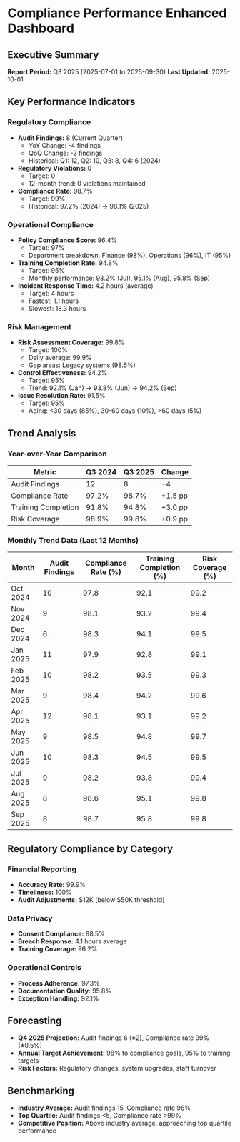 # Compliance Performance Enhanced Dashboard

## Executive Summary
**Report Period:** Q3 2025 (2025-07-01 to 2025-09-30)
**Last Updated:** 2025-10-01

## Key Performance Indicators

### Regulatory Compliance
- **Audit Findings:** 8 (Current Quarter)
  - YoY Change: -4 findings
  - QoQ Change: -2 findings
  - Historical: Q1: 12, Q2: 10, Q3: 8, Q4: 6 (2024)
- **Regulatory Violations:** 0
  - Target: 0
  - 12-month trend: 0 violations maintained
- **Compliance Rate:** 98.7%
  - Target: 99%
  - Historical: 97.2% (2024) → 98.1% (2025)

### Operational Compliance
- **Policy Compliance Score:** 96.4%
  - Target: 97%
  - Department breakdown: Finance (98%), Operations (96%), IT (95%)
- **Training Completion Rate:** 94.8%
  - Target: 95%
  - Monthly performance: 93.2% (Jul), 95.1% (Aug), 95.8% (Sep)
- **Incident Response Time:** 4.2 hours (average)
  - Target: 4 hours
  - Fastest: 1.1 hours
  - Slowest: 18.3 hours

### Risk Management
- **Risk Assessment Coverage:** 99.8%
  - Target: 100%
  - Daily average: 99.9%
  - Gap areas: Legacy systems (98.5%)
- **Control Effectiveness:** 94.2%
  - Target: 95%
  - Trend: 92.1% (Jan) → 93.8% (Jun) → 94.2% (Sep)
- **Issue Resolution Rate:** 91.5%
  - Target: 95%
  - Aging: <30 days (85%), 30-60 days (10%), >60 days (5%)

## Trend Analysis

### Year-over-Year Comparison
| Metric | Q3 2024 | Q3 2025 | Change |
|--------|---------|---------|--------|
| Audit Findings | 12 | 8 | -4 |
| Compliance Rate | 97.2% | 98.7% | +1.5 pp |
| Training Completion | 91.8% | 94.8% | +3.0 pp |
| Risk Coverage | 98.9% | 99.8% | +0.9 pp |

### Monthly Trend Data (Last 12 Months)
| Month | Audit Findings | Compliance Rate (%) | Training Completion (%) | Risk Coverage (%) |
|-------|----------------|---------------------|-------------------------|-------------------|
| Oct 2024 | 10 | 97.8 | 92.1 | 99.2 |
| Nov 2024 | 9 | 98.1 | 93.2 | 99.4 |
| Dec 2024 | 6 | 98.3 | 94.1 | 99.5 |
| Jan 2025 | 11 | 97.9 | 92.8 | 99.1 |
| Feb 2025 | 10 | 98.2 | 93.5 | 99.3 |
| Mar 2025 | 9 | 98.4 | 94.2 | 99.6 |
| Apr 2025 | 12 | 98.1 | 93.1 | 99.2 |
| May 2025 | 9 | 98.5 | 94.8 | 99.7 |
| Jun 2025 | 10 | 98.3 | 94.5 | 99.5 |
| Jul 2025 | 9 | 98.2 | 93.8 | 99.4 |
| Aug 2025 | 8 | 98.6 | 95.1 | 99.8 |
| Sep 2025 | 8 | 98.7 | 95.8 | 99.8 |

## Regulatory Compliance by Category

### Financial Reporting
- **Accuracy Rate:** 99.9%
- **Timeliness:** 100%
- **Audit Adjustments:** $12K (below $50K threshold)

### Data Privacy
- **Consent Compliance:** 98.5%
- **Breach Response:** 4.1 hours average
- **Training Coverage:** 96.2%

### Operational Controls
- **Process Adherence:** 97.3%
- **Documentation Quality:** 95.8%
- **Exception Handling:** 92.1%

## Forecasting
- **Q4 2025 Projection:** Audit findings 6 (±2), Compliance rate 99% (±0.5%)
- **Annual Target Achievement:** 98% to compliance goals, 95% to training targets
- **Risk Factors:** Regulatory changes, system upgrades, staff turnover

## Benchmarking
- **Industry Average:** Audit findings 15, Compliance rate 96%
- **Top Quartile:** Audit findings <5, Compliance rate >99%
- **Competitive Position:** Above industry average, approaching top quartile performance
